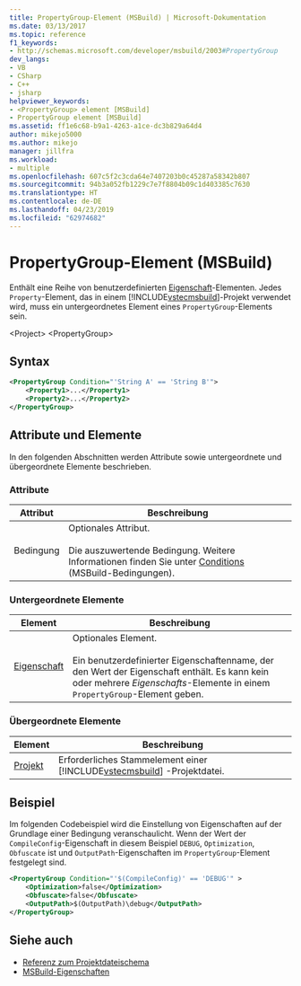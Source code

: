 ```yaml
---
title: PropertyGroup-Element (MSBuild) | Microsoft-Dokumentation
ms.date: 03/13/2017
ms.topic: reference
f1_keywords:
- http://schemas.microsoft.com/developer/msbuild/2003#PropertyGroup
dev_langs:
- VB
- CSharp
- C++
- jsharp
helpviewer_keywords:
- <PropertyGroup> element [MSBuild]
- PropertyGroup element [MSBuild]
ms.assetid: ff1e6c68-b9a1-4263-a1ce-dc3b829a64d4
author: mikejo5000
ms.author: mikejo
manager: jillfra
ms.workload:
- multiple
ms.openlocfilehash: 607c5f2c3cda64e7407203b0c45287a58342b807
ms.sourcegitcommit: 94b3a052fb1229c7e7f8804b09c1d403385c7630
ms.translationtype: HT
ms.contentlocale: de-DE
ms.lasthandoff: 04/23/2019
ms.locfileid: "62974682"
---
```

# <a name="propertygroup-element-msbuild"></a>PropertyGroup-Element (MSBuild)
Enthält eine Reihe von benutzerdefinierten [Eigenschaft](../msbuild/property-element-msbuild.md)-Elementen. Jedes `Property`-Element, das in einem [!INCLUDE[vstecmsbuild](../extensibility/internals/includes/vstecmsbuild_md.md)]-Projekt verwendet wird, muss ein untergeordnetes Element eines `PropertyGroup`-Elements sein.

 \<Project> \<PropertyGroup>

## <a name="syntax"></a>Syntax

```xml
<PropertyGroup Condition="'String A' == 'String B'">
    <Property1>...</Property1>
    <Property2>...</Property2>
</PropertyGroup>
```

## <a name="attributes-and-elements"></a>Attribute und Elemente
 In den folgenden Abschnitten werden Attribute sowie untergeordnete und übergeordnete Elemente beschrieben.

### <a name="attributes"></a>Attribute

|Attribut|Beschreibung|
|---------------|-----------------|
|Bedingung|Optionales Attribut.<br /><br /> Die auszuwertende Bedingung. Weitere Informationen finden Sie unter [Conditions](../msbuild/msbuild-conditions.md) (MSBuild-Bedingungen).|

### <a name="child-elements"></a>Untergeordnete Elemente

|Element|Beschreibung|
|-------------|-----------------|
|[Eigenschaft](../msbuild/property-element-msbuild.md)|Optionales Element.<br /><br /> Ein benutzerdefinierter Eigenschaftenname, der den Wert der Eigenschaft enthält. Es kann kein oder mehrere *Eigenschafts*-Elemente in einem `PropertyGroup`-Element geben.|

### <a name="parent-elements"></a>Übergeordnete Elemente

| Element | Beschreibung |
| - | - |
| [Projekt](../msbuild/project-element-msbuild.md) | Erforderliches Stammelement einer [!INCLUDE[vstecmsbuild](../extensibility/internals/includes/vstecmsbuild_md.md)] -Projektdatei. |

## <a name="example"></a>Beispiel
 Im folgenden Codebeispiel wird die Einstellung von Eigenschaften auf der Grundlage einer Bedingung veranschaulicht. Wenn der Wert der `CompileConfig`-Eigenschaft in diesem Beispiel `DEBUG`, `Optimization`, `Obfuscate` ist und `OutputPath`-Eigenschaften im `PropertyGroup`-Element festgelegt sind.

```xml
<PropertyGroup Condition="'$(CompileConfig)' == 'DEBUG'" >
    <Optimization>false</Optimization>
    <Obfuscate>false</Obfuscate>
    <OutputPath>$(OutputPath)\debug</OutputPath>
</PropertyGroup>
```

## <a name="see-also"></a>Siehe auch
- [Referenz zum Projektdateischema](../msbuild/msbuild-project-file-schema-reference.md)
- [MSBuild-Eigenschaften](../msbuild/msbuild-properties.md)
